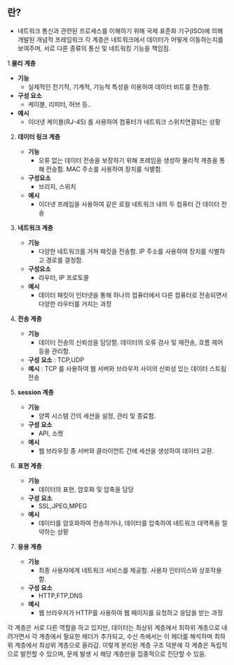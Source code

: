 
## 란?
* 네트워크 통신과 관련된 프로세스를 이해하기 위해 국제 표준화 기구(ISO)에 의해 개발된 개념적 프레임워크
  각 계층은 네트워크에서 데이터가 어떻게 이동하는지를 보여주며, 서로 다른 종류의 통신 및 네트워킹 기능을 책임짐.


1.**물리 계층**
* **기능**
	* 실제적인 전기적, 기계적, 기능적 특성을 이용하여 데이터 비트를 전송함.
* **구성 요소**
	* 케이블, 리피터, 허브 등..
* **예시**
	* 이더넷 케이블(RJ-45) 를 사용하여 컴퓨터가 네트워크 스위치연결되는 상황

2. **데이터 링크 계층**
	* **기능**
		* 오류 없는 데이터 전송을 보장하기 위해 프레임을 생성하 물리적 계층을 통해 전송함. MAC 주소를 사용하여 장치를 식별함.
	* **구성요소**
		* 브리지, 스위치
	* **예시**
		* 이더넷 프레임을 사용하여 같은 로컬 네트워크 내의 두 컴퓨터 간 데이터 전송

3. **네트워크 계층**
	* **기능**
		* 다양한 네트워크를 거쳐 패킷을 전송함. IP 주소를 사용하여 장치를 식별하고 경로를 결정함.
	* **구성요소**
		* 라우터, IP 프로토콜
	* **예시**
		* 데이터 패킷이 인터넷을 통해 하나의 컴퓨터에서 다른 컴퓨터로 전송되면서 다양한 라우터를 거치는 과정

4. **전송 계층**
	* **기능**
		* 데이터 전송의 신뢰성을 담당함. 데이터의 오류 검사 및 재전송, 흐름 제어 등을 관리함.
	* **구성 요소** : TCP,UDP
	* **예시** : TCP 를 사용하여 웹 서버와 브라우저 사이의 신뢰성 있는 데이터 스트림 전송

5. **session 계층**
	* **기능**
		* 양쪽 시스템 간의 세션을 설정, 관리 및 종료함. 
	* **구성 요소**
		* API, 소켓
	* **예시**
		* 웹 브라우징 중 서버와 클라이언트 간에 세션을 생성하여 데이터 교환.

6. **표현 계층**
	* **기능**
		* 데이터의 표현, 암호화 및 압축을 담당
	* **구성 요소**
		* SSL,JPEG,MPEG
	* **예시**
		* 데이터를 암호화하여 전송하거나, 데이터를 압축하여 네트워크 대역폭을 절약하는 상황 

7. **응용 계층**
	* **기능**
		* 최종 사용자에게 네트워크 서비스를 제공함. 사용자 인터이스와 상호작용함.
	* **구성 요소**
		* HTTP,FTP,DNS
	* **예시**
		* 웹 브라우저가 HTTP를 사용하여 웹 페이지를 요청하고 응답을 받는 과정


각 계층은 서로 다른 역할을 하고 있지만, 데이터는 최상위 계층에서 최하위 계층으로 내려가면서 각 계층에서 필요한 헤더가 추가되고, 수신 측에서는 이 헤더를 해석하며 최하위 계층에서 최상위 계층으로 올라감. 이렇게 분리된 계층 구조 덕분에 각 계층은 독립적으로 발전할 수 있으며, 문제 발생 시 해당 계층만을 집중적으로 진단할 수 있음.



